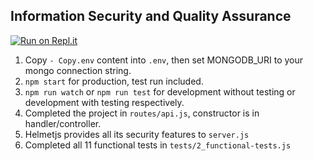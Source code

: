 Information Security and Quality Assurance
------
[![Run on Repl.it](https://repl.it/badge/github/shartrooper/issuetracker)](https://repl.it/github/shartrooper/issuetracker)

1) Copy `- Copy.env` content into `.env`, then set MONGODB_URI to your mongo connection string.
2) `npm start` for production, test run included. 
3) `npm run watch` or `npm run test` for development without testing or development with testing respectively. 
4) Completed the project in `routes/api.js`, constructor is in handler/controller.
5) Helmetjs provides all its security features to `server.js`
6) Completed all 11 functional tests in `tests/2_functional-tests.js`



